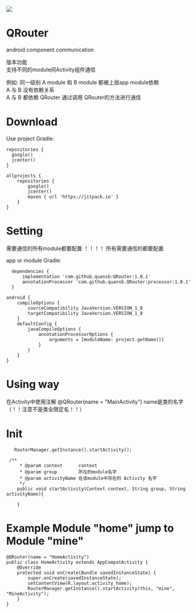 [![](https://www.jitpack.io/v/quansb/QRouter.svg)](https://www.jitpack.io/#quansb/QRouter)

# QRouter
android component communication

版本功能  
支持不同的module间Activity组件通信  

例如: 同一级别 A module 和 B module 都被上层app module依赖  
A 与 B 没有依赖关系  
A 与 B 都依赖 QRouter 通过调用 QRouter的方法进行通信  

# Download
Use project Gradle:
```
repositories {
  google()
  jcenter()
}

allprojects {
    repositories {
        google()
        jcenter()
        maven { url 'https://jitpack.io' }
    }
}
```

# Setting
需要通信的所有module都要配置 ！！！！ 所有需要通信的都要配置  

app or module Gradle:
```
  dependencies {
      implementation 'com.github.quansb:QRouter:1.0.1'
      annotationProcessor 'com.github.quansb.QRouter:processor:1.0.1'
  }
```


```
android {
    compileOptions {
        sourceCompatibility JavaVersion.VERSION_1_8
        targetCompatibility JavaVersion.VERSION_1_8
    }
    defaultConfig {
        javaCompileOptions {
            annotationProcessorOptions {
                arguments = [moduleName: project.getName()]
            }
        }
    }
}
```


# Using way

在Activity中使用注解  @QRouter(name = "MainActivity")
    name是类的名字 （！！注意不是类全限定名！！）


# Init
```
   RouterManager.getInstance().startActivity();
```

```
 /**
     * @param context      context
     * @param group        所在的module名字
     * @param activityName 在该module中存在的 Activity 名字
     */
    public void startActivity(Context context, String group, String activityName){
    
    }
```

# Example   Module "home"   jump  to   Module "mine"
```
@QRouter(name = "HomeActivity")
public class HomeActivity extends AppCompatActivity {
    @Override
    protected void onCreate(Bundle savedInstanceState) {
        super.onCreate(savedInstanceState);
        setContentView(R.layout.activity_home);
        RouterManager.getInstance().startActivity(this, "mine", "MineActivity");
    }
}
```


     
